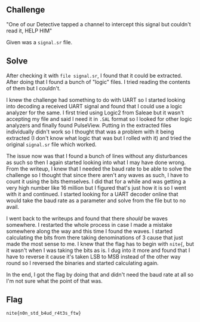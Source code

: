 ## Challenge
"One of our Detective tapped a channel to intercept this signal but couldn't read it, HELP HIM"

Given was a `signal.sr` file.

## Solve

After checking it with `file signal.sr`, I found that it could be extracted. After doing that I found a bunch of "logic" files. I tried reading the contents of them but I couldn't. 

I knew the challenge had something to do with UART so I started looking into decoding a received UART signal and found that I could use a logic analyzer for the same. I first tried using Logic2 from Saleae but it wasn't accepting my file and said I need it in `.SAL` format so I looked for other logic analyzers and finally found PulseView. Putting in the extracted files individually didn't work so I thought that was a problem with it being extracted (I don't know what logic that was but I rolled with it) and tried the original `signal.sr` file which worked.

The issue now was that I found a bunch of lines without any disturbances as such so then I again started looking into what I may have done wrong. From the writeup, I knew that I needed the baud rate to be able to solve the challenge so I thought that since there aren't any waves as such, I have to count it using the bits themselves. I did that for a while and was getting a very high number like 16 million but I figured that's just how it is so I went with it and continued. I started looking for a UART decoder online that would take the baud rate as a parameter and solve from the file but to no avail.

I went back to the writeups and found that there _should_ be waves somewhere. I restarted the whole process in case I made a mistake somewhere along the way and this time I found the waves. I started calculating the bits from there taking denominations of 3 cause that just made the most sense to me. I knew that the flag has to begin with `nite{`, but it wasn't when I was taking the bits as is. I dug into it more and found that I have to reverse it cause it's taken LSB to MSB instead of the other way round so I reversed the binaries and started calculating again.

In the end, I got the flag by doing that and didn't need the baud rate at all so I'm not sure what the point of that was.

## Flag

`nite{n0n_std_b4ud_r4t3s_ftw}`